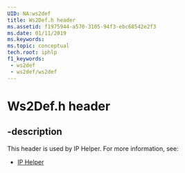```yaml
---
UID: NA:ws2def
title: Ws2Def.h header
ms.assetid: f1975944-a570-3105-94f3-ebc68542e2f3
ms.date: 01/11/2019
ms.keywords: 
ms.topic: conceptual
tech.root: iphlp
f1_keywords:
 - ws2def
 - ws2def/ws2def
---
```


# Ws2Def.h header


## -description

This header is used by IP Helper. For more information, see:

- [IP Helper](../_iphlp/index.md)

